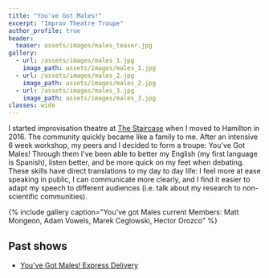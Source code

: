 ```yaml
---
title: "You've Got Males!"
excerpt: "Improv Theatre Troupe"
author_profile: true
header:
  teaser: assets/images/males_teaser.jpg
gallery:
  - url: /assets/images/males_1.jpg
    image_path: assets/images/males_1.jpg
  - url: /assets/images/males_2.jpg
    image_path: assets/images/males_2.jpg
  - url: /assets/images/males_3.jpg
    image_path: assets/images/males_3.jpg
classes: wide
---
```


I started improvisation theatre at [The Staircase](http://staircase.org/) when I moved to Hamilton in 2016. The community quickly became like a family to me. After an intensive 6 week workshop, my peers and I decided to form a troupe: You've Got Males! Through them I've been able to better my English (my first language is Spanish), listen better, and be more quick on my feet when debating. These skills have direct translations to my day to day life: I feel more at ease speaking in public, I can communicate more clearly, and I find it easier to adapt my speech to different audiences (i.e. talk about my research to non-scientific communities). 

{% include gallery caption="You've got Males current Members: Matt Mongeon, Adam Vowels, Marek Ceglowski, Hector Orozco" %}

## Past shows
* [You've Got Males! Express Delivery](https://youve-got-males.brownpapertickets.com/)
